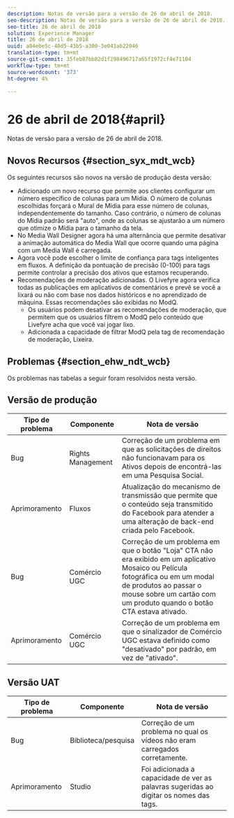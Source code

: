 ```yaml
---
description: Notas de versão para a versão de 26 de abril de 2018.
seo-description: Notas de versão para a versão de 26 de abril de 2018.
seo-title: 26 de abril de 2018
solution: Experience Manager
title: 26 de abril de 2018
uuid: a84ebe5c-40d5-43b5-a300-3e041ab22046
translation-type: tm+mt
source-git-commit: 35feb87bb82d1f298496717a65f1972cf4e71104
workflow-type: tm+mt
source-wordcount: '373'
ht-degree: 4%

---
```



# 26 de abril de 2018{#april}

Notas de versão para a versão de 26 de abril de 2018.

## Novos Recursos {#section_syx_mdt_wcb}

Os seguintes recursos são novos na versão de produção desta versão:

* Adicionado um novo recurso que permite aos clientes configurar um número específico de colunas para um Mídia. O número de colunas escolhidas forçará o Mural de Mídia para esse número de colunas, independentemente do tamanho. Caso contrário, o número de colunas do Mídia padrão será &quot;auto&quot;, onde as colunas se ajustarão a um número que otimize o Mídia para o tamanho da tela.
* No Media Wall Designer agora há uma alternância que permite desativar a animação automática do Media Wall que ocorre quando uma página com um Media Wall é carregada.
* Agora você pode escolher o limite de confiança para tags inteligentes em fluxos. A definição da pontuação de precisão (0-100) para tags permite controlar a precisão dos ativos que estamos recuperando.
* Recomendações de moderação adicionadas. O Livefyre agora verifica todas as publicações em aplicativos de comentários e prevê se você a lixará ou não com base nos dados históricos e no aprendizado de máquina. Essas recomendações são exibidas no ModQ.
   * Os usuários podem desativar as recomendações de moderação, que permitem que os usuários filtrem o ModQ pelo conteúdo que Livefyre acha que você vai jogar lixo.
   * Adicionada a capacidade de filtrar ModQ pela tag de recomendação de moderação, Lixeira.

## Problemas {#section_ehw_ndt_wcb}

Os problemas nas tabelas a seguir foram resolvidos nesta versão.

## Versão de produção

| **Tipo de problema** | **Componente** | **Nota de versão** |
|---|---|---|
| Bug | Rights Management | Correção de um problema em que as solicitações de direitos não funcionavam para os Ativos depois de encontrá-las em uma Pesquisa Social. |
| Aprimoramento | Fluxos | Atualização do mecanismo de transmissão que permite que o conteúdo seja transmitido do Facebook para atender a uma alteração de back-end criada pelo Facebook. |
| Bug | Comércio UGC | Correção de um problema em que o botão &quot;Loja&quot; CTA não era exibido em um aplicativo Mosaico ou Película fotográfica ou em um modal de produtos ao passar o mouse sobre um cartão com um produto quando o botão CTA estava ativado. |
| Aprimoramento | Comércio UGC | Correção de um problema em que o sinalizador de Comércio UGC estava definido como &quot;desativado&quot; por padrão, em vez de &quot;ativado&quot;. |

## Versão UAT

| **Tipo de problema** | **Componente** | **Nota de versão** |
|---|---|---|
| Bug | Biblioteca/pesquisa | Correção de um problema no qual os vídeos não eram carregados corretamente. |
| Aprimoramento | Studio | Foi adicionada a capacidade de ver as palavras sugeridas ao digitar os nomes das tags. |

